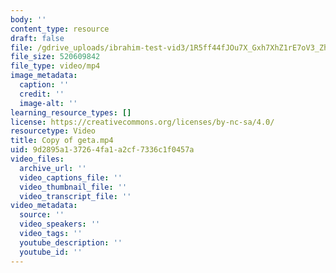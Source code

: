 ```yaml
---
body: ''
content_type: resource
draft: false
file: /gdrive_uploads/ibrahim-test-vid3/1R5ff44fJOu7X_Gxh7XhZ1rE7oV3_ZhMv/copy-of-geta.mp4
file_size: 520609842
file_type: video/mp4
image_metadata:
  caption: ''
  credit: ''
  image-alt: ''
learning_resource_types: []
license: https://creativecommons.org/licenses/by-nc-sa/4.0/
resourcetype: Video
title: Copy of geta.mp4
uid: 9d2895a1-3726-4fa1-a2cf-7336c1f0457a
video_files:
  archive_url: ''
  video_captions_file: ''
  video_thumbnail_file: ''
  video_transcript_file: ''
video_metadata:
  source: ''
  video_speakers: ''
  video_tags: ''
  youtube_description: ''
  youtube_id: ''
---
```

